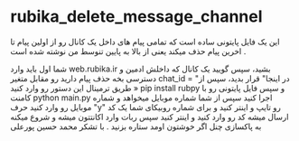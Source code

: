 # rubika_delete_message_channel
این یک  فایل پایتونی ساده است که تمامی پیام های داخل یک کانال رو از اولین پیام تا اخرین پیام حذف میکند یعنی از بالا به پایین تنوسط من نوشته شده است .

شما اول باید وارد web.rubika.ir بشید، سپس گویید یک کانال که داخلش ادمین و دسترسی بخه حذف پیام دارید رو مقابل متغیر 
chat_id = "در اینجا"
قرار بدید، سپس از طریق ترمینال این دستور رو وارد کنید »
pip install rubpy
و سپس فایل پایتونی رو با کامنت python main.py اجرا کنید سپس از شما شماره موبایل میخواهد و شماره موبایل رو وارد کنید حرف "y" رو تایپ و اینتر کنید و برای شماره روبیکای شما یک کد ارسال میشه کد رو وارد کنید و اینتر کنید سپس ربات وارد اکانتتون میشه و شروع میکنه به پاکسازی چنل اگر خوشتون اومد ستاره بزنید . 
با تشکر محمد حسین پورعلی

